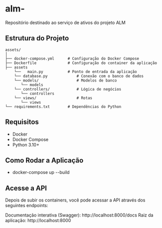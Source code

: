 # alm-
Repositório destinado ao serviço de ativos do projeto ALM

## Estrutura do Projeto

```plaintext
assets/
│
├── docker-compose.yml      # Configuração do Docker Compose
├── Dockerfile              # Configuração do container da aplicação
├── assets
    └──   main.py           # Ponto de entrada da aplicação
    └── database.py             # Conexão com o banco de dados
    └── models/                 # Modelos de banco
       └── models
    └── controllers/            # Lógica de negócios
       └── controllers
    └── views/                  # Rotas
       └── views
└── requirements.txt        # Dependências do Python
```

## Requisitos

- Docker
- Docker Compose
- Python 3.10+

## Como Rodar a Aplicação

- docker-compose up --build


## Acesse a API
Depois de subir os containers, você pode acessar a API através dos seguintes endpoints:

Documentação interativa (Swagger): http://localhost:8000/docs
Raiz da aplicação: http://localhost:8000
